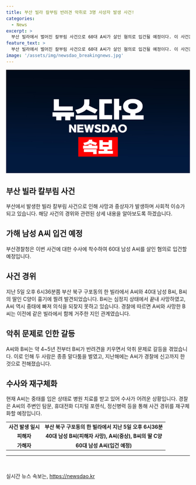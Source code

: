```yaml
---
title: 부산 빌라 칼부림 반려견 악취로 3명 사상자 발생 사건!
categories:
  - News
excerpt: >
  부산 빌라에서 벌어진 칼부림 사건으로 60대 A씨가 살인 혐의로 입건될 예정이다. 이 사건은 A씨와 함께 사망한 B씨가 사는 빌라 아래층에 살던 A씨의 지인과의 악취 문제로 인한 말다툼이 사건 배경으로 알려졌다. 경찰은 A씨가 지인 집을 방문하던 범행 당일에 흉기를 사용한 후 자해했을 것으로 추정하고, A씨의 지문은 흉기에서 검출됐으나 직접적인 범행 경위는 아직 밝혀지지 않았다. A씨 역시 중태로 병원에서 치료중이어서 수사가 어렵다는 점에서 경찰은 탐문과 전산분석 등을 통해 사건 경위를 파악할 계획이다.
feature_text: >
  부산 빌라에서 벌어진 칼부림 사건으로 60대 A씨가 살인 혐의로 입건될 예정이다. 이 사건은 A씨와 함께 사망한 B씨가 사는 빌라 아래층에 살던 A씨의 지인과의 악취 문제로 인한 말다툼이 사건 배경으로 알려졌다. 경찰은 A씨가 지인 집을 방문하던 범행 당일에 흉기를 사용한 후 자해했을 것으로 추정하고, A씨의 지문은 흉기에서 검출됐으나 직접적인 범행 경위는 아직 밝혀지지 않았다. A씨 역시 중태로 병원에서 치료중이어서 수사가 어렵다는 점에서 경찰은 탐문과 전산분석 등을 통해 사건 경위를 파악할 계획이다.
image: '/assets/img/newsdao_breakingnews.jpg'
---
```


<p><img src="/assets/img/newsdao_breakingnews.jpg" alt="ontimetimes 속보" /></p>

<h2 data-ke-size="size26">부산 빌라 칼부림 사건</h2>

<p data-ke-size="size16">부산에서 발생한 빌라 칼부림 사건으로 인해 사망과 중상자가 발생하며 사회적 이슈가 되고 있습니다. 해당 사건의 경위와 관련된 상세 내용을 알아보도록 하겠습니다.</p>

<h2 data-ke-size="size22">가해 남성 A씨 입건 예정</h2>

<p data-ke-size="size16">부산경찰청은 이번 사건에 대한 수사에 착수하여 60대 남성 A씨를 살인 혐의로 입건할 예정입니다. </p>

<h2 data-ke-size="size22">사건 경위</h2>

<p data-ke-size="size16">지난 5일 오후 6시36분쯤 부산 북구 구포동의 한 빌라에서 A씨와 40대 남성 B씨, B씨의 딸인 C양이 흉기에 찔려 발견되었습니다. B씨는 심정지 상태에서 끝내 사망하였고, A씨 역시 중태에 빠져 의식을 되찾지 못하고 있습니다. 경찰에 따르면 A씨와 사망한 B씨는 이전에 같은 빌라에서 함께 거주한 지인 관계였습니다.</p>

<h2 data-ke-size="size22">악취 문제로 인한 갈등</h2>

<p data-ke-size="size16">A씨와 B씨는 약 4~5년 전부터 B씨가 반려견을 키우면서 악취 문제로 갈등을 겪었습니다. 이로 인해 두 사람은 종종 말다툼을 벌였고, 지난해에는 A씨가 경찰에 신고까지 한 것으로 전해졌습니다.</p>

<h2 data-ke-size="size22">수사와 재구체화</h2>

<p data-ke-size="size16">현재 A씨는 중태를 입은 상태로 병원 치료를 받고 있어 수사가 어려운 상황입니다. 경찰은 A씨의 주변인 탐문, 휴대전화 디지털 포렌식, 정신병력 등을 통해 사건 경위를 재구체화할 예정입니다.</p>

<table>
    <tr>
        <td style="text-align: center; height: 17px;"><b>사건 발생 일시</b></td>
        <td style="text-align: center; height: 17px;"><b>부산 북구 구포동의 한 빌라에서 지난 5일 오후 6시36분</b></td>
    </tr>
    <tr>
        <td style="text-align: center; height: 17px;"><b>피해자</b></td>
        <td style="text-align: center; height: 17px;"><b>40대 남성 B씨(피해자 사망), A씨(중상), B씨의 딸 C양</b></td>
    </tr>
    <tr>
        <td style="text-align: center; height: 17px;"><b>가해자</b></td>
        <td style="text-align: center; height: 17px;"><b>60대 남성 A씨(입건 예정)</b></td>
    </tr>
</table>

<hr>

<p data-ke-size="size16">&nbsp;</p>
실시간 뉴스 속보는, <a href="https://newsdao.kr" rel="dofollow">https://newsdao.kr</a>


